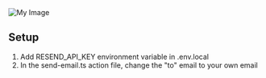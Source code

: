 <img src="https://drive.google.com/uc?export=view&id=1UEnB3R7vNyhG7kmYnxrLsiKBoZ27d6NR" alt="My Image" />


## Setup

1. Add RESEND_API_KEY environment variable in .env.local
2. In the send-email.ts action file, change the "to" email to your own email
